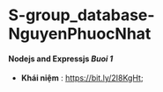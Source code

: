 # S-group_database-NguyenPhuocNhat
#### Nodejs and Expressjs *Buoi 1*
- **Khái niệm** : https://bit.ly/2I8KgHt;
